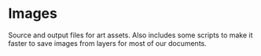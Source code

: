 # Images

Source and output files for art assets. Also includes some scripts to make it faster to save images from layers for most of our documents.